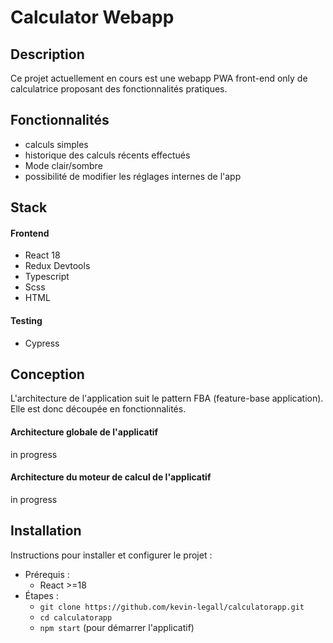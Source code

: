 # Calculator Webapp

## Description
Ce projet actuellement en cours est une webapp PWA front-end only de calculatrice proposant des fonctionnalités pratiques.

## Fonctionnalités
- calculs simples
- historique des calculs récents effectués 
- Mode clair/sombre
- possibilité de modifier les réglages internes de l'app

## Stack
#### Frontend
- React 18
- Redux Devtools
- Typescript
- Scss
- HTML
#### Testing
- Cypress

## Conception
L'architecture de l'application suit le pattern FBA (feature-base application). Elle est donc découpée en fonctionnalités.

#### Architecture globale de l'applicatif
in progress

#### Architecture du moteur de calcul de l'applicatif
in progress

## Installation
Instructions pour installer et configurer le projet :
- Prérequis :
   - React >=18
- Étapes :
   - `git clone https://github.com/kevin-legall/calculatorapp.git`
   - `cd calculatorapp`
   - `npm start` (pour démarrer l'applicatif)
